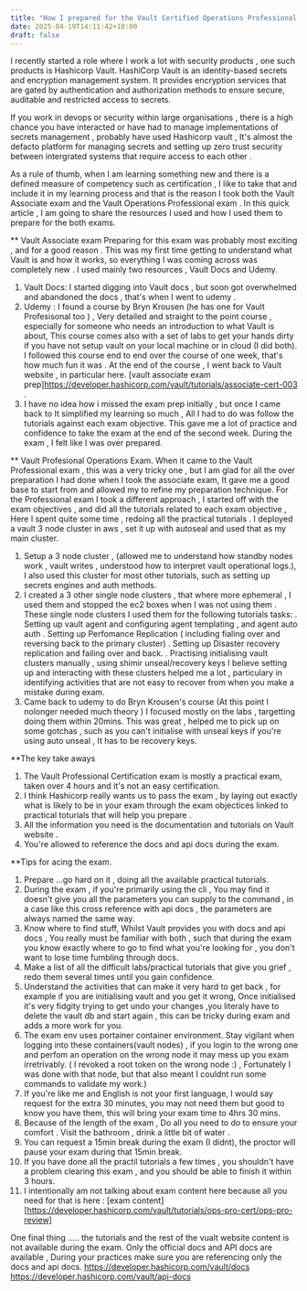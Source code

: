 ```yaml
---
title: "How I prepared for the Vault Certified Operations Professional exam"
date: 2025-04-19T14:11:42+10:00
draft: false
---
```



I recently started a role where I work a lot with security products , one such products is Hashicorp Vault. HashiCorp Vault is an identity-based secrets and encryption management system. It provides encryption services that are gated by authentication and authorization methods to ensure secure, auditable and restricted access to secrets.

If you work in devops or security within large organisations , there is a high chance you have interacted or have had to manage implementations of secrets management , probably have used Hashicorp vault , It's almost the defacto platform for managing secrets and setting up zero trust security between intergrated systems that require access to each other .

As a rule of thumb, when I am learning something new and there is a defined measure of competency such as certification , I like to take that and include it in my learning process and that is the reason I took both the Vault Associate exam and the Vault Operations Professional exam . In this quick article , I am going to share the resources I used and how I used them to prepare for the both exams. 

** Vault Associate exam
Preparing for this exam was probably most exciting , and for a good reason . This was my first time getting to understand what Vault is and how it works, so everything I was coming across was completely new . I used mainly two resources , Vault Docs and Udemy.

1. Vault Docs: I started digging into Vault docs , but soon got overwhelmed and abandoned the docs , that's when I went to udemy .
2. Udemy : I found a course  by Bryn Krousen (he has one for Vault Profesisonal too ) , Very detailed and straight to the point course , especially for someone who needs an introduction to what Vault is about, This course comes also with a set of labs to get your hands dirty if you have not setup vault on your local machine or in cloud (I did both). I followed this course end to end over the course of one week, that's how much fun it was . At the end of the course , I went back to Vault website , in particular here. [vault associate exam prep]https://developer.hashicorp.com/vault/tutorials/associate-cert-003 .
3. I have no idea how i missed the exam prep initially , but once I came back to It simplified my learning so much , All I had to do was follow the tutorials against each exam objective. This gave me a lot of practice and confidence to take the exam at the end of the second week. During the exam , I felt like I was over prepared.

** Vault Profesional Operations Exam.
When it came to the Vault Professional exam , this was a very tricky one , but I am glad for all the over preparation I had done when I took the associate exam, It gave me a  good base to start from and allowed my to refine my preparation technique. 
For the Professional exam I took a different approach , I started off with the exam objectives , and did all the tutorials related to each exam objective , Here I spent quite some time , redoing all the practical tutorials . I deployed a vault 3 node cluster in aws , set it up with autoseal and used that as my main cluster.
1. Setup a 3 node cluster , (allowed me to understand how standby nodes work , vault writes , understood how to interpret vault operational logs.), I also used this cluster for most other tutorials, such as setting up secrets engines and auth methods. 
2. I created a 3 other single node clusters , that where more ephemeral , I used them and stopped the ec2 boxes when I was not using them . These single node clusters I used them for the following tutorials tasks:
    . Setting up vault agent and configuring agent templating , and agent auto auth
    . Setting up Perfomance Replication ( including fialing over and reversing back to the primary cluster)
    . Setting up Disaster recovery replication and failing over and back.
    . Practising initialising vault clusters manually , using shimir unseal/recovery keys 
I believe setting up and interacting with these clusters helped me a lot , particulary in identifying activities that are not easy to recover from when you make a mistake during exam.
3. Came back to udemy to do Bryn Krousen's course (At this point I nolonger needed much theory ) I focused mostly on the labs , targetting doing them within 20mins. This was great , helped me to pick up on some gotchas , such as you can't initialise with unseal keys if you're using auto unseal , It has to be recovery keys.

**The key take aways 
1. The Vault Professional Certification exam is mostly a practical exam, taken over 4 hours and it's not an easy certification.
2. I think Hashicorp really wants us to pass the exam , by laying out exactly what is likely to be in your exam through the exam objectices linked to practical toturials that will help you prepare . 
3. All the information you need is the documentation and tutorials on Vault website .
4. You're allowed to reference the docs and api docs during the exam.

**Tips for acing the exam.
1. Prepare ...go hard on it , doing all the available practical tutorials.
2. During the exam , if you're primarily using the cli , You may find it doesn't give you all the parameters you can supply to the command , in a case like this cross reference with api docs , the parameters are always named the same way. 
3. Know where to find stuff, Whilst Vault provides you with docs and api docs , You really must be familiar with both , such that during the exam you know exactly where to go to find what you're looking for , you don't want to lose time fumbling through docs.
4. Make a list of all the difficult labs/practical tutorials that give you grief , redo them several times until you gain confidence. 
5. Understand the activities that can make it very hard to get  back , for example if you are initialising vault and you get it wrong, Once initialised it's very fidgity trying to get undo your changes ,you literaly have to delete the vault db and start again , this can be tricky during exam and adds a more work for you. 
6. The exam env uses portainer container environment. Stay vigilant when logging into these containers(vault nodes) , if you login to the wrong one and perfom an operation on the wrong node it may mess up you exam irretrivably. ( I revoked a root token on the wrong node :) , Fortunately I was done with that node, but that also meant I couldnt run some commands to validate my work.) 
7. If you're like me and English is not your first language, I would say request for the extra 30 minutes, you may not need them but good to know you have them, this will bring your exam time to 4hrs 30 mins.
8. Because of the length of the exam , Do all you need to do to ensure your comfort . Visit the bathroom , drink a little bit of water .
9. You can request a 15min break during the exam (I didnt), the proctor will pause your exam during that 15min break.
10. If you have done all the practil tutorials a few times , you shouldn't have a problem clearing this exam , and you should be able to finish it within 3 hours. 
11. I intentionally am not talking about exam content here because all you need for that is here : [exam content][https://developer.hashicorp.com/vault/tutorials/ops-pro-cert/ops-pro-review]

One final thing ..... the tutorials and the rest of the vualt website content is not available during the exam. Only the official docs and API docs are available , During your practices make sure you are referencing only the docs and api docs. 
https://developer.hashicorp.com/vault/docs
https://developer.hashicorp.com/vault/api-docs
